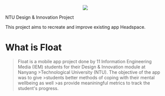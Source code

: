 <p align="center">
  <img src="https://user-images.githubusercontent.com/80868913/139021831-00c2c5e4-6202-4636-89e6-bdc91f963afb.jpg">
</p>


NTU Design & Innovation Project

This project aims to recreate and improve existing app Headspace.

# What is Float
>Float is a mobile app project done by 11 Information Engineering Media 
>(IEM) students for their Design & Innovation module at Nanyang >Technological University (NTU). The objective of the app was to give >students better methods of coping with their mental wellbeing as well >as provide meaniningful metrics to track the student's progress.

